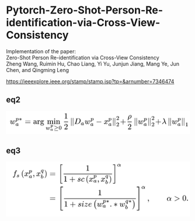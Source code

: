 # Pytorch-Zero-Shot-Person-Re-identification-via-Cross-View-Consistency

Implementation of the paper:   
Zero-Shot Person Re-identification via Cross-View Consistency  
Zheng Wang, Ruimin Hu, Chao Liang, Yi Yu, Junjun Jiang, Mang Ye, Jun Chen, and Qingming Leng  

https://ieeexplore.ieee.org/stamp/stamp.jsp?tp=&arnumber=7346474


## eq2

![eq2](https://github.com/ppriyank/Pytorch-Zero-Shot-Person-Re-identification-via-Cross-View-Consistency/blob/master/eq2.png)


## eq3

![eq3](https://github.com/ppriyank/Pytorch-Zero-Shot-Person-Re-identification-via-Cross-View-Consistency/blob/master/eq3.png)
